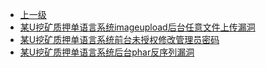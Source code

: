 * [上一级](docs/wy876_poc/)
* [某U挖矿质押单语言系统imageupload后台任意文件上传漏洞](docs/wy876_poc/%E6%8C%96%E7%9F%BF%E8%B4%A8%E6%8A%BC%E5%8D%95%E8%AF%AD%E8%A8%80%E7%B3%BB%E7%BB%9F/%E6%9F%90U%E6%8C%96%E7%9F%BF%E8%B4%A8%E6%8A%BC%E5%8D%95%E8%AF%AD%E8%A8%80%E7%B3%BB%E7%BB%9Fimageupload%E5%90%8E%E5%8F%B0%E4%BB%BB%E6%84%8F%E6%96%87%E4%BB%B6%E4%B8%8A%E4%BC%A0%E6%BC%8F%E6%B4%9E.md)
* [某U挖矿质押单语言系统前台未授权修改管理员密码](docs/wy876_poc/%E6%8C%96%E7%9F%BF%E8%B4%A8%E6%8A%BC%E5%8D%95%E8%AF%AD%E8%A8%80%E7%B3%BB%E7%BB%9F/%E6%9F%90U%E6%8C%96%E7%9F%BF%E8%B4%A8%E6%8A%BC%E5%8D%95%E8%AF%AD%E8%A8%80%E7%B3%BB%E7%BB%9F%E5%89%8D%E5%8F%B0%E6%9C%AA%E6%8E%88%E6%9D%83%E4%BF%AE%E6%94%B9%E7%AE%A1%E7%90%86%E5%91%98%E5%AF%86%E7%A0%81.md)
* [某U挖矿质押单语言系统后台phar反序列漏洞](docs/wy876_poc/%E6%8C%96%E7%9F%BF%E8%B4%A8%E6%8A%BC%E5%8D%95%E8%AF%AD%E8%A8%80%E7%B3%BB%E7%BB%9F/%E6%9F%90U%E6%8C%96%E7%9F%BF%E8%B4%A8%E6%8A%BC%E5%8D%95%E8%AF%AD%E8%A8%80%E7%B3%BB%E7%BB%9F%E5%90%8E%E5%8F%B0phar%E5%8F%8D%E5%BA%8F%E5%88%97%E6%BC%8F%E6%B4%9E.md)
